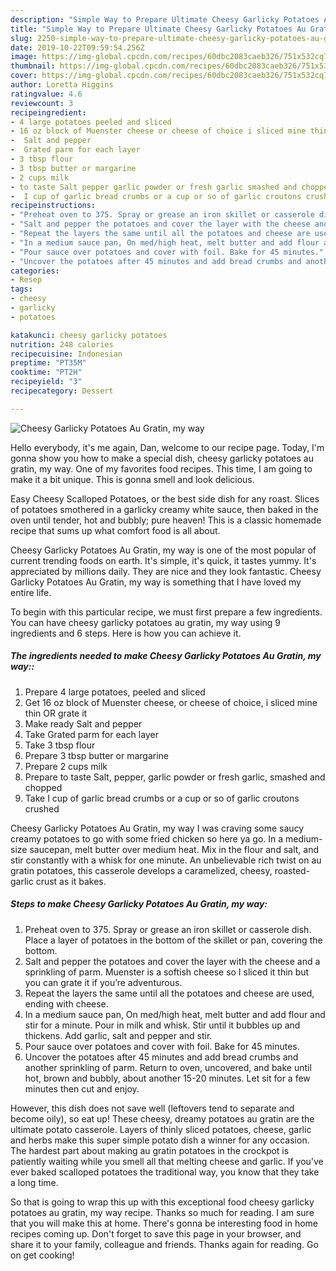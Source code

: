 ```yaml
---
description: "Simple Way to Prepare Ultimate Cheesy Garlicky Potatoes Au Gratin, my way"
title: "Simple Way to Prepare Ultimate Cheesy Garlicky Potatoes Au Gratin, my way"
slug: 2250-simple-way-to-prepare-ultimate-cheesy-garlicky-potatoes-au-gratin-my-way
date: 2019-10-22T09:59:54.256Z
image: https://img-global.cpcdn.com/recipes/60dbc2083caeb326/751x532cq70/cheesy-garlicky-potatoes-au-gratin-my-way-recipe-main-photo.jpg
thumbnail: https://img-global.cpcdn.com/recipes/60dbc2083caeb326/751x532cq70/cheesy-garlicky-potatoes-au-gratin-my-way-recipe-main-photo.jpg
cover: https://img-global.cpcdn.com/recipes/60dbc2083caeb326/751x532cq70/cheesy-garlicky-potatoes-au-gratin-my-way-recipe-main-photo.jpg
author: Loretta Higgins
ratingvalue: 4.6
reviewcount: 3
recipeingredient:
- 4 large potatoes peeled and sliced
- 16 oz block of Muenster cheese or cheese of choice i sliced mine thin OR grate it
-  Salt and pepper
-  Grated parm for each layer
- 3 tbsp flour
- 3 tbsp butter or margarine
- 2 cups milk
- to taste Salt pepper garlic powder or fresh garlic smashed and chopped
-  I cup of garlic bread crumbs or a cup or so of garlic croutons crushed
recipeinstructions:
- "Preheat oven to 375. Spray or grease an iron skillet or casserole dish. Place a layer of potatoes in the bottom of the skillet or pan, covering the bottom."
- "Salt and pepper the potatoes and cover the layer with the cheese and a sprinkling of parm. Muenster is a softish cheese so I sliced it thin but you can grate it if you’re adventurous."
- "Repeat the layers the same until all the potatoes and cheese are used, ending with cheese."
- "In a medium sauce pan, On med/high heat, melt butter and add flour and stir for a minute. Pour in milk and whisk. Stir until it bubbles up and thickens. Add garlic, salt and pepper and stir."
- "Pour sauce over potatoes and cover with foil. Bake for 45 minutes."
- "Uncover the potatoes after 45 minutes and add bread crumbs and another sprinkling of parm. Return to oven, uncovered, and bake until hot, brown and bubbly, about another 15-20 minutes. Let sit for a few minutes then cut and enjoy."
categories:
- Resep
tags:
- cheesy
- garlicky
- potatoes

katakunci: cheesy garlicky potatoes
nutrition: 248 calories
recipecuisine: Indonesian
preptime: "PT35M"
cooktime: "PT2H"
recipeyield: "3"
recipecategory: Dessert

---
```



![Cheesy Garlicky Potatoes Au Gratin, my way](https://img-global.cpcdn.com/recipes/60dbc2083caeb326/751x532cq70/cheesy-garlicky-potatoes-au-gratin-my-way-recipe-main-photo.jpg)

Hello everybody, it's me again, Dan, welcome to our recipe page. Today, I'm gonna show you how to make a special dish, cheesy garlicky potatoes au gratin, my way. One of my favorites food recipes. This time, I am going to make it a bit unique. This is gonna smell and look delicious.

Easy Cheesy Scalloped Potatoes, or the best side dish for any roast. Slices of potatoes smothered in a garlicky creamy white sauce, then baked in the oven until tender, hot and bubbly; pure heaven! This is a classic homemade recipe that sums up what comfort food is all about.

Cheesy Garlicky Potatoes Au Gratin, my way is one of the most popular of current trending foods on earth. It's simple, it's quick, it tastes yummy. It's appreciated by millions daily. They are nice and they look fantastic. Cheesy Garlicky Potatoes Au Gratin, my way is something that I have loved my entire life.


To begin with this particular recipe, we must first prepare a few ingredients. You can have cheesy garlicky potatoes au gratin, my way using 9 ingredients and 6 steps. Here is how you can achieve it.

##### The ingredients needed to make Cheesy Garlicky Potatoes Au Gratin, my way::

1. Prepare 4 large potatoes, peeled and sliced
1. Get 16 oz block of Muenster cheese, or cheese of choice, i sliced mine thin OR grate it
1. Make ready  Salt and pepper
1. Take  Grated parm for each layer
1. Take 3 tbsp flour
1. Prepare 3 tbsp butter or margarine
1. Prepare 2 cups milk
1. Prepare to taste Salt, pepper, garlic powder or fresh garlic, smashed and chopped
1. Take  I cup of garlic bread crumbs or a cup or so of garlic croutons crushed


Cheesy Garlicky Potatoes Au Gratin, my way I was craving some saucy creamy potatoes to go with some fried chicken so here ya go. In a medium-size saucepan, melt butter over medium heat. Mix in the flour and salt, and stir constantly with a whisk for one minute. An unbelievable rich twist on au gratin potatoes, this casserole develops a caramelized, cheesy, roasted-garlic crust as it bakes. 

##### Steps to make Cheesy Garlicky Potatoes Au Gratin, my way:

1. Preheat oven to 375. Spray or grease an iron skillet or casserole dish. Place a layer of potatoes in the bottom of the skillet or pan, covering the bottom.
1. Salt and pepper the potatoes and cover the layer with the cheese and a sprinkling of parm. Muenster is a softish cheese so I sliced it thin but you can grate it if you’re adventurous.
1. Repeat the layers the same until all the potatoes and cheese are used, ending with cheese.
1. In a medium sauce pan, On med/high heat, melt butter and add flour and stir for a minute. Pour in milk and whisk. Stir until it bubbles up and thickens. Add garlic, salt and pepper and stir.
1. Pour sauce over potatoes and cover with foil. Bake for 45 minutes.
1. Uncover the potatoes after 45 minutes and add bread crumbs and another sprinkling of parm. Return to oven, uncovered, and bake until hot, brown and bubbly, about another 15-20 minutes. Let sit for a few minutes then cut and enjoy.


However, this dish does not save well (leftovers tend to separate and become oily), so eat up! These cheesy, dreamy potatoes au gratin are the ultimate potato casserole. Layers of thinly sliced potatoes, cheese, garlic and herbs make this super simple potato dish a winner for any occasion. The hardest part about making au gratin potatoes in the crockpot is patiently waiting while you smell all that melting cheese and garlic. If you&#39;ve ever baked scalloped potatoes the traditional way, you know that they take a long time. 

So that is going to wrap this up with this exceptional food cheesy garlicky potatoes au gratin, my way recipe. Thanks so much for reading. I am sure that you will make this at home. There's gonna be interesting food in home recipes coming up. Don't forget to save this page in your browser, and share it to your family, colleague and friends. Thanks again for reading. Go on get cooking!
